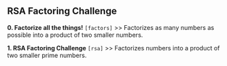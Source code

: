 ## RSA Factoring Challenge

**0. Factorize all the things!** `[factors]` >> Factorizes as many numbers as possible into a product of two smaller numbers.

**1. RSA Factoring Challenge** `[rsa]` >> Factorizes numbers into a product of two smaller prime numbers.
